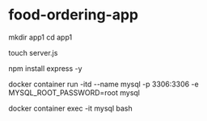 # food-ordering-app

<!-- careate app1 -->
mkdir app1
cd app1

<!-- create server.js -->
touch server.js

<!-- install express -->
npm install express -y





<!-- database -->

<!-- docker container for sql -->
docker container run -itd --name mysql -p 3306:3306 -e MYSQL_ROOT_PASSWORD=root mysql

<!-- docker container execution -->
docker container exec -it mysql bash